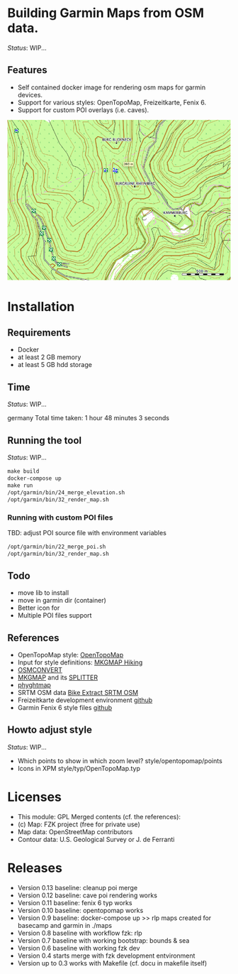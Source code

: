 # Building Garmin Maps from OSM data.

*Status*: WIP...

## Features
- Self contained docker image for rendering osm maps for garmin devices.
- Support for various styles: OpenTopoMap, Freizeitkarte, Fenix 6.
- Support for custom POI overlays (i.e. caves).

![Example map](doc/example.png)

# Installation

## Requirements
- Docker 
- at least 2 GB memory
- at least 5 GB hdd storage

## Time
*Status*: WIP...

germany Total time taken: 1 hour 48 minutes 3 seconds


## Running the tool
*Status*: WIP...


    make build
    docker-compose up
    make run
    /opt/garmin/bin/24_merge_elevation.sh
    /opt/garmin/bin/32_render_map.sh

### Running with custom POI files
TBD: adjust POI source file with environment variables

    /opt/garmin/bin/22_merge_poi.sh 
    /opt/garmin/bin/32_render_map.sh


## Todo
- move lib to install
- move in garmin dir (container)
- Better icon for 
- Multiple POI files support


## References
- OpenTopoMap style: [OpenTopoMap](https://github.com/der-stefan/OpenTopoMap) 
- Input for style definitions: [MKGMAP Hiking](https://github.com/vibrog/mkgmap-hiking) 
- [OSMCONVERT](http://m.m.i24.cc/osmconvert.c)
- [MKGMAP](http://www.mkgmap.org.uk/download/mkgmap.html) and its [SPLITTER](http://www.mkgmap.org.uk/download/splitter.html)
- [phyghtmap](http://katze.tfiu.de/projects/phyghtmap/)
- SRTM OSM data [Bike Extract SRTM OSM](https://extract.bbbike.org/)
- Freizeitkarte development environment [github](https://github.com/freizeitkarte/fzk-mde-garmin)
- Garmin Fenix 6 style files [github](https://github.com/ahotzler/garmin-fenix-6x-outdoor-typfile-AH)


## Howto adjust style
*Status*: WIP...

- Which points to show in which zoom level? style/opentopomap/points
- Icons in XPM style/typ/OpenTopoMap.typ

# Licenses
- This module: GPL
Merged contents (cf. the references):
- (c) Map: FZK project (free for private use)
- Map data: OpenStreetMap contributors
- Contour data: U.S. Geological Survey or J. de Ferranti

# Releases
- Version 0.13 baseline: cleanup poi merge
- Version 0.12 baseline: cave poi rendering works
- Version 0.11 baseline: fenix 6 typ works
- Version 0.10 baseline: opentopomap works
- Version 0.9 baseline: docker-compose up >> rlp maps created for basecamp and garmin in ./maps
- Version 0.8 baseline with workflow fzk: rlp
- Version 0.7 baseline with working bootstrap: bounds & sea
- Version 0.6 baseline with working fzk dev
- Version 0.4 starts merge with fzk development entvironment
- Version up to 0.3 works with Makefile (cf. docu in makefile itself)
